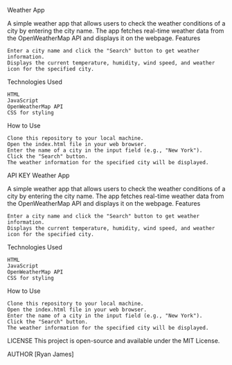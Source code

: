 Weather App

A simple weather app that allows users to check the weather conditions of a city by entering the city name. The app fetches real-time weather data from the OpenWeatherMap API and displays it on the webpage.
Features

    Enter a city name and click the "Search" button to get weather information.
    Displays the current temperature, humidity, wind speed, and weather icon for the specified city.

Technologies Used

    HTML
    JavaScript
    OpenWeatherMap API
    CSS for styling

How to Use

    Clone this repository to your local machine.
    Open the index.html file in your web browser.
    Enter the name of a city in the input field (e.g., "New York").
    Click the "Search" button.
    The weather information for the specified city will be displayed.

API KEY
Weather App

A simple weather app that allows users to check the weather conditions of a city by entering the city name. The app fetches real-time weather data from the OpenWeatherMap API and displays it on the webpage.
Features

    Enter a city name and click the "Search" button to get weather information.
    Displays the current temperature, humidity, wind speed, and weather icon for the specified city.

Technologies Used

    HTML
    JavaScript
    OpenWeatherMap API
    CSS for styling

How to Use

    Clone this repository to your local machine.
    Open the index.html file in your web browser.
    Enter the name of a city in the input field (e.g., "New York").
    Click the "Search" button.
    The weather information for the specified city will be displayed.

 
LICENSE
This project is open-source and available under the MIT License.

AUTHOR
    [Ryan James]

